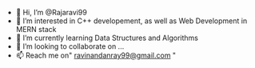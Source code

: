 - 👋 Hi, I’m @Rajaravi99
- 👀 I’m interested in C++ developement, as well as Web Development in MERN stack
- 🌱 I’m currently learning Data Structures and Algorithms
- 💞️ I’m looking to collaborate on ...
- 📫 Reach me on" ravinandanray99@gmail.com "

<!---
Rajaravi99/Rajaravi99 is a ✨ special ✨ repository because its `README.md` (this file) appears on your GitHub profile.
You can click the Preview link to take a look at your changes.
--->
